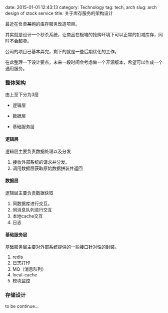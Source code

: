 date: 2015-01-01 12:43:13
category: Technology
tag: tech, arch
slug: arch design of stock service
title: 关于库存服务的架构设计

最近在负责<del>某司</del>的库存服务改造项目。

其实就是设计一个秒杀系统，让商品在极端的抢购环境下可以正常的扣减库存，同时不会超卖。

公司的项目已基本弄完，剩下的就是一些后期优化的工作。

在此整理一下设计要点，未来一段时间会考虑做一个开源版本，希望可以作成一个通用服务。

### 整体架构
由上至下分为3层

*	逻辑层
			
*	数据层
		
*	基础服务层
 	
#### 逻辑层
逻辑层主要负责数据处理以及分发

1.	接收外部系统的请求并分发。
2.	调用数据层获取原始数据拼装并返回

#### 数据层
逻辑层主要负责数据获取

1.	同数据库进行交互。
2.	同消息队列进行交互
3.	本地cache交互
4.	日志

#### 基础服务层
基础服务层主要对外部系统提供的一些接口针对性的封装。

1.	redis
2.	日志打印
3.	MQ（消息队列）
4.	local-cache
5.	模块监控

### 存储设计

to be continue...
